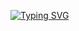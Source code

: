 <a href="https://git.io/typing-svg"><img src="https://readme-typing-svg.demolab.com?font=Fira+Code&pause=1000&color=E6A709&width=435&lines=Hi%2C+there!!+;Welcome+to+my+Github!!" alt="Typing SVG" /></a>
<!--
**Parrot222/Parrot222** is a ✨ _special_ ✨ repository because its `README.md` (this file) appears on your GitHub profile.

Here are some ideas to get you started:

- 🔭 I’m currently working on ...
- 🌱 I’m currently learning ...
- 👯 I’m looking to collaborate on ...
- 🤔 I’m looking for help with ...
- 💬 Ask me about ...
- 📫 How to reach me: ...
- 😄 Pronouns: ...
- ⚡ Fun fact: ...
-->
